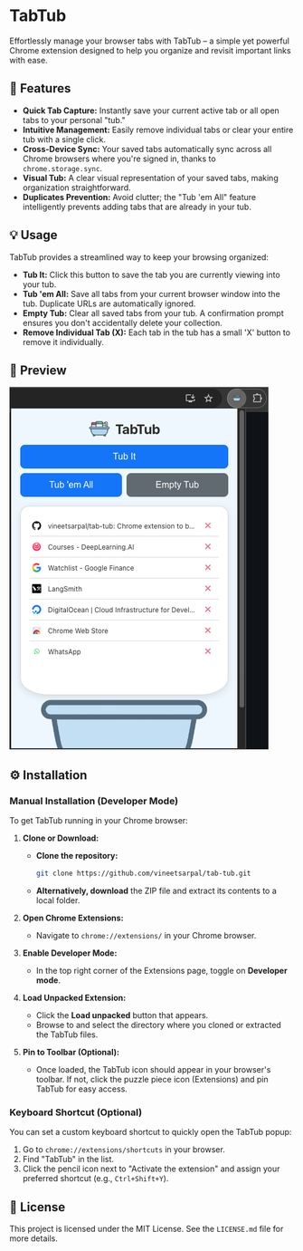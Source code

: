 # TabTub

Effortlessly manage your browser tabs with TabTub – a simple yet powerful Chrome extension designed to help you organize and revisit important links with ease.

## 🚀 Features

*   **Quick Tab Capture:** Instantly save your current active tab or all open tabs to your personal "tub."
*   **Intuitive Management:** Easily remove individual tabs or clear your entire tub with a single click.
*   **Cross-Device Sync:** Your saved tabs automatically sync across all Chrome browsers where you're signed in, thanks to `chrome.storage.sync`.
*   **Visual Tub:** A clear visual representation of your saved tabs, making organization straightforward.
*   **Duplicates Prevention:** Avoid clutter; the "Tub 'em All" feature intelligently prevents adding tabs that are already in your tub.

## 💡 Usage

TabTub provides a streamlined way to keep your browsing organized:

*   **Tub It:** Click this button to save the tab you are currently viewing into your tub.
*   **Tub 'em All:** Save all tabs from your current browser window into the tub. Duplicate URLs are automatically ignored.
*   **Empty Tub:** Clear all saved tabs from your tub. A confirmation prompt ensures you don't accidentally delete your collection.
*   **Remove Individual Tab (X):** Each tab in the tub has a small 'X' button to remove it individually.

## 📸 Preview

![TabTub Screenshot](images/app_screenshot.png)

## ⚙️ Installation

### Manual Installation (Developer Mode)

To get TabTub running in your Chrome browser:

1.  **Clone or Download:**
    *   **Clone the repository:**
        ```bash
        git clone https://github.com/vineetsarpal/tab-tub.git
        ```
    *   **Alternatively, download** the ZIP file and extract its contents to a local folder.

2.  **Open Chrome Extensions:**
    *   Navigate to `chrome://extensions/` in your Chrome browser.

3.  **Enable Developer Mode:**
    *   In the top right corner of the Extensions page, toggle on **Developer mode**.

4.  **Load Unpacked Extension:**
    *   Click the **Load unpacked** button that appears.
    *   Browse to and select the directory where you cloned or extracted the TabTub files.

5.  **Pin to Toolbar (Optional):**
    *   Once loaded, the TabTub icon should appear in your browser's toolbar. If not, click the puzzle piece icon (Extensions) and pin TabTub for easy access.

### Keyboard Shortcut (Optional)

You can set a custom keyboard shortcut to quickly open the TabTub popup:

1.  Go to `chrome://extensions/shortcuts` in your browser.
2.  Find "TabTub" in the list.
3.  Click the pencil icon next to "Activate the extension" and assign your preferred shortcut (e.g., `Ctrl+Shift+Y`).

## 📄 License

This project is licensed under the MIT License. See the `LICENSE.md` file for more details.

